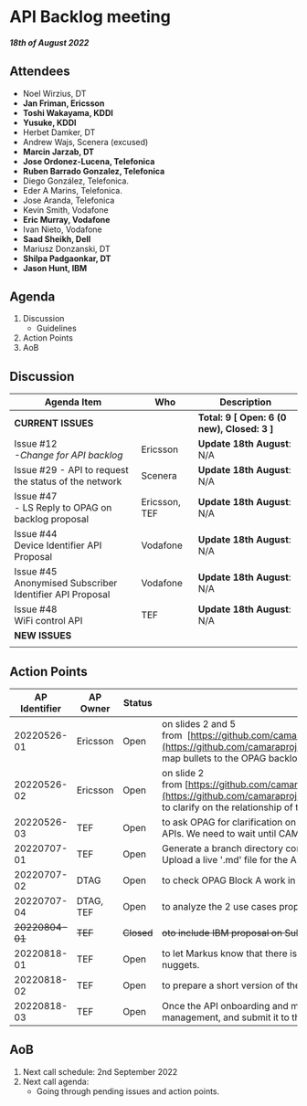 # API Backlog meeting

#### *18th of August 2022*

## Attendees

* Noel Wirzius, DT
* **Jan Friman, Ericsson**
* **Toshi Wakayama, KDDI**
* **Yusuke, KDDI**
* Herbet Damker, DT
* Andrew Wajs, Scenera (excused)
* **Marcin Jarzab, DT**
* **Jose Ordonez-Lucena, Telefonica**
* **Ruben Barrado Gonzalez, Telefonica**
* Diego González, Telefonica.
* Eder A Marins, Telefonica.
* Jose Aranda, Telefonica
* Kevin Smith, Vodafone
* **Eric Murray, Vodafone**
* Ivan Nieto, Vodafone
* **Saad Sheikh, Dell**
* Mariusz Donzanski, DT
* **Shilpa Padgaonkar, DT**
* **Jason Hunt, IBM**

## Agenda

1. Discussion
    * Guidelines
2. Action Points
3. AoB

## Discussion




| Agenda Item | Who | Description |
| ----------- | --- | ----------- |
| **CURRENT ISSUES** |  | **Total: 9 [ Open: 6 (0 new), Closed: 3 ]** |
| Issue #12<br>*-Change for API backlog* | Ericsson | **Update 18th August**: N/A  |
| Issue #29 - API to request the status of the network | Scenera | **Update 18th August**: N/A|
| Issue #47<br>\- LS Reply to OPAG on backlog proposal | Ericsson, TEF | **Update 18th August**: N/A|
| Issue #44<br>Device Identifier API Proposal | Vodafone | **Update 18th August**: N/A |
| Issue #45<br>Anonymised Subscriber Identifier API Proposal | Vodafone | **Update 18th August**: N/A|
| Issue #48<br>WiFi control API | TEF | **Update 18th August**: N/A|
| **NEW ISSUES** |  |  |
|  |  |  |

  
## Action Points

| AP Identifier | AP Owner | Status | Description |
| ------------- | -------- | ------ | ----------- |
| 20220526-01 | Ericsson | Open | on slides 2 and 5 from  [https://github.com/camaraproject/WorkingGroups/blob/main/APIBacklog/documentation/Contributions/API%20backlog%20proposal%20for%20change.pdf](https://github.com/camaraproject/WorkingGroups/blob/main/APIBacklog/documentation/Contributions/API%20backlog%20proposal%20for%20change.pdf), to map bullets to the OPAG backlog topics, to align CAMARA-OPAG work. |
| 20220526-02 | Ericsson | Open | on slide 2 from [https://github.com/camaraproject/WorkingGroups/blob/main/APIBacklog/documentation/Contributions/API%20backlog%20proposal%20for%20change.pdf](https://github.com/camaraproject/WorkingGroups/blob/main/APIBacklog/documentation/Contributions/API%20backlog%20proposal%20for%20change.pdf) from to clarify on the relationship of the first bullet (service ordering with SLA requirements) with the QoD API already posted in CAMARA. |
| 20220526-03 | TEF | Open | to ask OPAG for clarification on the differences between traffic influence and QoS management, and the relationship between traffic influence and the Telco edge APIs. We need to wait until CAMARA-OPAG ToR is signed. |
| 20220707-01 | TEF | Open | Generate a branch directory compliant with CAMARA 'ways of working'.<br>Upload a live '.md' file for the API backlog, and inform WG participants of way forward. |
| 20220707-02 | DTAG | Open | to check OPAG Block A work in roaming, and identify differences/touchpoints between planned work in CAMARA. |
| 20220707-04 | DTAG, TEF | Open | to analyze the 2 use cases proposed by VF for issue #43 socializing them internally, and post feedback/comments in the issue thread.  |
| ~~20220804-01~~ | ~~TEF~~ | ~~Closed~~ | ~~oto include IBM proposal on Sub-project info into these guidelines, and agree on it at next conf. call~~ |
| 20220818-01 | TEF | Open | to let Markus know that there is an agreement on the new process for API onboarding and management in CAMARA. Ask for a slot in next SteerCo to present golden nuggets.|
| 20220818-02 | TEF | Open | to prepare a short version of the [PPT ](https://github.com/camaraproject/WorkingGroups/blob/main/Commonalities/documentation/Contributions/20220818-CAMARA-API-onboarding-and-handling-process%20.pptx), for presentation in next SteerCo. |
| 20220818-03 | TEF | Open | Once the API onboarding and management procedures are approved by SteerCo, generate a .md file to document the overall process, including versioning management, and submit it to the Commonalities WG. |


## AoB

1. Next call schedule: 2nd September 2022
2. Next call agenda:
    * Going through pending issues and action points. 
